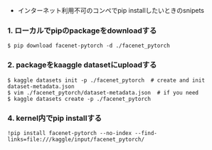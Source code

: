 - インターネット利用不可のコンペでpip installしたいときのsnipets

### 1. ローカルでpipのpackageをdownloadする
```shell
$ pip download facenet-pytorch -d ./facenet_pytorch
```

### 2. packageをkaaggle datasetにuploadする
```shell
$ kaggle datasets init -p ./facenet_pytorch  # create and init dataset-metadata.json
$ vim ./facenet_pytorch/dataset-metadata.json  # if you need
$ kaggle datasets create -p ./facenet_pytorch
```

### 4. kernel内でpip installする
```shell
!pip install facenet-pytorch --no-index --find-links=file:///kaggle/input/facenet_pytorch/ 
```

